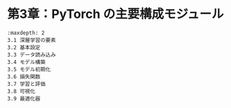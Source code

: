 # 第3章：PyTorch の主要構成モジュール
```{toctree}
:maxdepth: 2
3.1 深層学習の要素
3.2 基本設定
3.3 データ読み込み
3.4 モデル構築
3.5 モデル初期化
3.6 損失関数
3.7 学習と評価
3.8 可視化
3.9 最適化器
```
